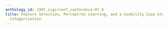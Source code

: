 ```yaml
---
anthology_id: 1997.sigirconf_conference-97.9
title: Feature Selection, Perceptron Learning, and a Usability Case Study for Text
  Categorization
---
```

